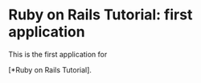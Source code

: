 # Ruby on Rails Tutorial: first application

This is the first application for

[*Ruby on Rails Tutorial].